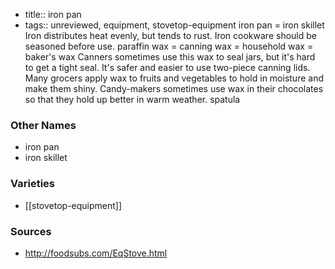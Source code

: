 - title:: iron pan
- tags:: unreviewed, equipment, stovetop-equipment
iron pan = iron skillet Iron distributes heat evenly, but tends to rust. Iron cookware should be seasoned before use. paraffin wax = canning wax = household wax = baker's wax Canners sometimes use this wax to seal jars, but it's hard to get a tight seal. It's safer and easier to use two-piece canning lids. Many grocers apply wax to fruits and vegetables to hold in moisture and make them shiny. Candy-makers sometimes use wax in their chocolates so that they hold up better in warm weather. spatula

### Other Names

* iron pan
* iron skillet

### Varieties

* [[stovetop-equipment]]

### Sources
* http://foodsubs.com/EqStove.html
